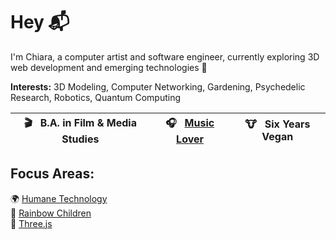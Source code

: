 # Hey 📬

I'm Chiara, a computer artist and software engineer, currently exploring 3D web development and emerging technologies 🤖

**Interests:** 3D Modeling, Computer Networking, Gardening, Psychedelic Research, Robotics, Quantum Computing

🎬 &nbsp; B.A. in Film & Media Studies | 🎧 &nbsp; [Music Lover](https://open.spotify.com/user/5dag50fq0etby27eto67r5e8e?si=90459d7aec7c4262) | 🐮 &nbsp; Six Years Vegan
|-|-|-|

## Focus Areas:

🌍 [Humane Technology](https://www.humanetech.com/course)  
👼 [Rainbow Children](https://rainbowchildrentrust.com)  
🎨 [Three.js](https://threejs-journey.com)  
